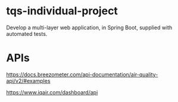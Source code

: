 # tqs-individual-project
Develop a multi-layer web application, in Spring Boot, supplied with automated tests.

# APIs
https://docs.breezometer.com/api-documentation/air-quality-api/v2/#examples

https://www.iqair.com/dashboard/api
